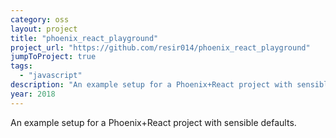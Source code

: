 ```yaml
---
category: oss
layout: project
title: "phoenix_react_playground"
project_url: "https://github.com/resir014/phoenix_react_playground"
jumpToProject: true
tags:
  - "javascript"
description: "An example setup for a Phoenix+React project with sensible defaults."
year: 2018
---
```


An example setup for a Phoenix+React project with sensible defaults.

